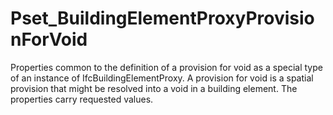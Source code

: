 # Pset_BuildingElementProxyProvisionForVoid

Properties common to the definition of a provision for void as a special type of an instance of IfcBuildingElementProxy. A provision for void is a spatial provision that might be resolved into a void in a building element. The properties carry requested values.
